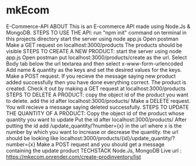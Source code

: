 # mkEcom
E-Commerce-API ABOUT This is an E-commerce API made using Node.Js & MongoDB.
STEPS TO USE THE API:
run "npm init" command on terminal in this projects directory start the server using node app.js Open postman Make a GET request on localhost:3000/products The products should be visible STEPS TO CREATE A NEW PRODUCT:
start the server using node app.js Open postman put localhost:3000/products/create as the url. Select Body tab below the url textarea and then select x-www-form-urlencoded Add name & quantity as the keys and set the desired values for the keys. Make a POST request. If you recieve the message saying new product added successfully then you have done everything correct. The product is created. Check it out by making a GET request at localhost:3000/products STEPS TO DELETE A PRODUCT:
copy the object id of the product you want to delete. add the id after localhost:3000/products/ Make a DELETE request. You will recieve a message saying deleted successfully. STEPS TO UPDATE THE QUANTITY OF A PRODUCT:
Copy the object id of the product whose quantity you want to update Put the id after localhost:3000/products/ After putting the id add /update_quantity/?number={x} in the url where x is the number by which you want to increase or decrease the quantity. the url should be looking like localhost:3000/products/{id}/update_quantity/?number={x} Make a POST request and you should get a message containing the update product TECHSTACK Node.Js, MongoDB
Live url : https://mkecom.onrender.com/create-prodinventory/list
